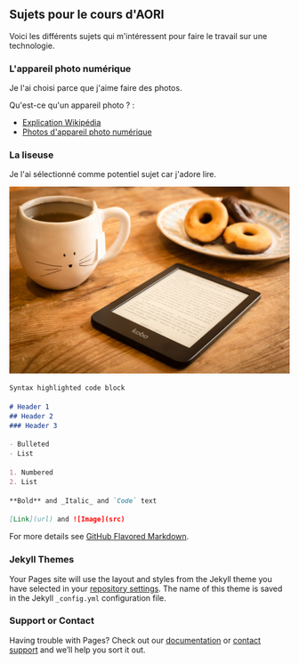 ## Sujets pour le cours d'AORI

Voici les différents sujets qui m'intéressent pour faire le travail sur une technologie.

### L'appareil photo numérique
Je l'ai choisi parce que j'aime faire des photos. 









Qu'est-ce qu'un appareil photo ? : 
* [Explication Wikipédia](https://fr.wikipedia.org/wiki/Appareil_photographique_num%C3%A9rique)
* [Photos d'appareil photo numérique](https://www.vandenborre.be/fr/appareil-photo-digital-camera/appareil-photo-reflex)


### La liseuse
Je l'ai sélectionné comme potentiel sujet car j'adore lire.

![Image](images/Liseuse.jpg)



```markdown
Syntax highlighted code block

# Header 1
## Header 2
### Header 3

- Bulleted
- List

1. Numbered
2. List

**Bold** and _Italic_ and `Code` text

[Link](url) and ![Image](src)
```

For more details see [GitHub Flavored Markdown](https://guides.github.com/features/mastering-markdown/).

### Jekyll Themes

Your Pages site will use the layout and styles from the Jekyll theme you have selected in your [repository settings](https://github.com/LeaGr99/aori/settings). The name of this theme is saved in the Jekyll `_config.yml` configuration file.

### Support or Contact

Having trouble with Pages? Check out our [documentation](https://help.github.com/categories/github-pages-basics/) or [contact support](https://github.com/contact) and we’ll help you sort it out.
